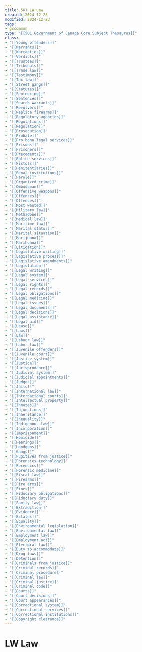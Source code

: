 ```yaml
---
title: 501 LW Law
created: 2024-12-23
modified: 2024-12-23
tags:
- gccommon
type: "[[501 Government of Canada Core Subject Thesaurus]]"
class:
- "[[Young offenders]]"
- "[[Warrants]]"
- "[[Warranties]]"
- "[[Verdicts]]"
- "[[Trustees]]"
- "[[Tribunals]]"
- "[[Trade law]]"
- "[[Testimony]]"
- "[[Tax law]]"
- "[[Street gangs]]"
- "[[Statutes]]"
- "[[Sentencing]]"
- "[[Sentences]]"
- "[[Search warrants]]"
- "[[Revolvers]]"
- "[[Replica firearms]]"
- "[[Regulatory agencies]]"
- "[[Regulations]]"
- "[[Regulation]]"
- "[[Prosecution]]"
- "[[Probate]]"
- "[[Pro bono legal services]]"
- "[[Prisons]]"
- "[[Prisoners]]"
- "[[Precedents]]"
- "[[Police services]]"
- "[[Pistols]]"
- "[[Penitentiaries]]"
- "[[Penal institutions]]"
- "[[Parole]]"
- "[[Organized crime]]"
- "[[Ombudsman]]"
- "[[Offensive weapons]]"
- "[[Offenses]]"
- "[[Offences]]"
- "[[Most wanted]]"
- "[[Military law]]"
- "[[Methadone]]"
- "[[Medical law]]"
- "[[Maritime law]]"
- "[[Marital status]]"
- "[[Marital situation]]"
- "[[Marijuana]]"
- "[[Marihuana]]"
- "[[Litigation]]"
- "[[Legislative writing]]"
- "[[Legislative process]]"
- "[[Legislative amendments]]"
- "[[Legislation]]"
- "[[Legal writing]]"
- "[[Legal system]]"
- "[[Legal services]]"
- "[[Legal rights]]"
- "[[Legal records]]"
- "[[Legal obligations]]"
- "[[Legal medicine]]"
- "[[Legal issues]]"
- "[[Legal documents]]"
- "[[Legal decisions]]"
- "[[Legal assistance]]"
- "[[Legal aid]]"
- "[[Lease]]"
- "[[Laws]]"
- "[[Law]]"
- "[[Labour law]]"
- "[[Labor law]]"
- "[[Juvenile offenders]]"
- "[[Juvenile court]]"
- "[[Justice system]]"
- "[[Justice]]"
- "[[Jurisprudence]]"
- "[[Judicial system]]"
- "[[Judicial appointments]]"
- "[[Judges]]"
- "[[Jails]]"
- "[[International law]]"
- "[[International courts]]"
- "[[Intellectual property]]"
- "[[Inmates]]"
- "[[Injunctions]]"
- "[[Inheritance]]"
- "[[Inequality]]"
- "[[Indigenous law]]"
- "[[Incorporation]]"
- "[[Imprisonment]]"
- "[[Homicide]]"
- "[[Hearings]]"
- "[[Handguns]]"
- "[[Gangs]]"
- "[[Fugitives from justice]]"
- "[[Forensics technology]]"
- "[[Forensics]]"
- "[[Forensic medicine]]"
- "[[Fiscal law]]"
- "[[Firearms]]"
- "[[Fire arms]]"
- "[[Fines]]"
- "[[Fiduciary obligations]]"
- "[[Fiduciary duty]]"
- "[[Family law]]"
- "[[Extradition]]"
- "[[Evidence]]"
- "[[Estates]]"
- "[[Equality]]"
- "[[Environmental legislation]]"
- "[[Environmental law]]"
- "[[Employment law]]"
- "[[Employment act]]"
- "[[Electoral law]]"
- "[[Duty to accommodate]]"
- "[[Drug laws]]"
- "[[Detention]]"
- "[[Criminals from justice]]"
- "[[Criminal records]]"
- "[[Criminal procedure]]"
- "[[Criminal law]]"
- "[[Criminal justice]]"
- "[[Criminal code]]"
- "[[Courts]]"
- "[[Court decisions]]"
- "[[Court appearances]]"
- "[[Correctional system]]"
- "[[Correctional services]]"
- "[[Correctional institutions]]"
- "[[Copyright clearance]]"
---
```

# LW Law
